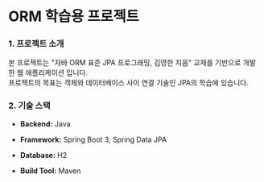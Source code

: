# ORM 학습용 프로젝트

### 1. 프로젝트 소개
본 프로젝트는 "자바 ORM 표준 JPA 프로그래밍, 김영한 지음" 교재를 기반으로 개발한 웹 애플리케이션 입니다.<br>
프로젝트의 목표는 객체와 데이터베이스 사이 연결 기술인 JPA의 학습에 있습니다.


### 2. 기술 스택
-   **Backend:** Java

-   **Framework:** Spring Boot 3, Spring Data JPA

-   **Database:** H2

-   **Build Tool:** Maven

